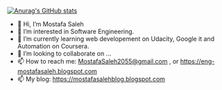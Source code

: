 [![Anurag's GitHub stats](https://github-readme-stats.vercel.app/api?username=mostafasaleh1&count_private=true)](https://github.com/mostafasaleh1/github-readme-stats)
- 👋 Hi, I’m Mostafa Saleh
- 👀 I’m interested in Software Engineering.
- 🌱 I’m currently learning web developement on Udacity, Google it and Automation on Coursera.
- 💞️ I’m looking to collaborate on ...
- 📫 How to reach me: MostafaSaleh2055@gmail.com , or https://eng-mostafasaleh.blogspot.com 
- 📫 My blog: https://mostafasalehblog.blogspot.com
